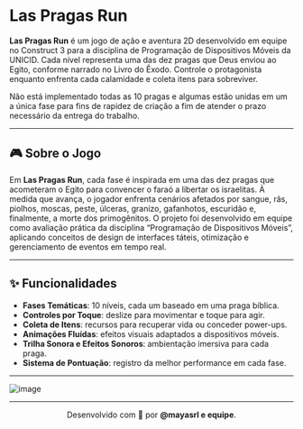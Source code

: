 # Las Pragas Run

**Las Pragas Run** é um jogo de ação e aventura 2D desenvolvido em equipe no Construct 3 para a disciplina de Programação de Dispositivos Móveis da UNICID. Cada nível representa uma das dez pragas que Deus enviou ao Egito, conforme narrado no Livro do Êxodo. Controle o protagonista enquanto enfrenta cada calamidade e coleta itens para sobreviver.

Não está implementado todas as 10 pragas e algumas estão unidas em um a única fase para fins de rapidez de criação a fim de atender o prazo necessário da entrega do trabalho.

---

## 🎮 Sobre o Jogo

Em **Las Pragas Run**, cada fase é inspirada em uma das dez pragas que acometeram o Egito para convencer o faraó a libertar os israelitas. À medida que avança, o jogador enfrenta cenários afetados por sangue, rãs, piolhos, moscas, peste, úlceras, granizo, gafanhotos, escuridão e, finalmente, a morte dos primogênitos. O projeto foi desenvolvido em equipe como avaliação prática da disciplina “Programação de Dispositivos Móveis”, aplicando conceitos de design de interfaces táteis, otimização e gerenciamento de eventos em tempo real.

---

## ✨ Funcionalidades

- **Fases Temáticas**: 10 níveis, cada um baseado em uma praga bíblica.  
- **Controles por Toque**: deslize para movimentar e toque para agir.  
- **Coleta de Itens**: recursos para recuperar vida ou conceder power-ups.  
- **Animações Fluídas**: efeitos visuais adaptados a dispositivos móveis.  
- **Trilha Sonora e Efeitos Sonoros**: ambientação imersiva para cada praga.  
- **Sistema de Pontuação**: registro da melhor performance em cada fase.

---

![image](https://github.com/user-attachments/assets/ca29a34c-7aa4-472f-92a6-9b764e587f6e)

---

<p align="center">
  Desenvolvido com 💛 por <strong>@mayasrl e equipe</strong>.
</p>

